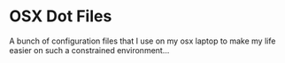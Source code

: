 # OSX Dot Files

A bunch of configuration files that I use on my osx laptop to make my life easier on such a constrained environment...
